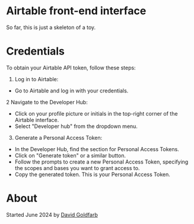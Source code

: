 # Airtable front-end interface

So far, this is just a skeleton of a toy.


# Credentials

To obtain your Airtable API token, follow these steps:

1. Log in to Airtable:
  * Go to Airtable and log in with your credentials.

2 Navigate to the Developer Hub:
  * Click on your profile picture or initials in the top-right corner of the Airtable interface.
  * Select "Developer hub" from the dropdown menu.

3. Generate a Personal Access Token:
  * In the Developer Hub, find the section for Personal Access Tokens.
  * Click on "Generate token" or a similar button.
  * Follow the prompts to create a new Personal Access Token, specifying the scopes and bases you want to grant access to.
  * Copy the generated token. This is your Personal Access Token.


# About

Started June 2024 by [David Goldfarb](mailto:deg@basistech.com)
